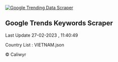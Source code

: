
[![Google Trending Data Scraper](https://github.com/caliwyr/Google-Trend/actions/workflows/google.yml/badge.svg)](https://github.com/caliwyr/Google-Trend/actions/workflows/google.yml)

## Google Trends Keywords Scraper 
 
Last Update 27-02-2023 , 11:40:49

Country List :
VIETNAM.json



© Caliwyr
